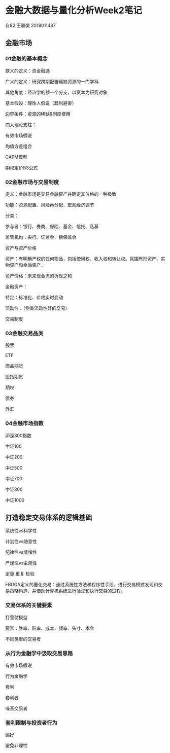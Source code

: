 # 金融大数据与量化分析Week2笔记

自82 王骐昊 2018011487

## 金融市场

### 01金融的基本概念

狭义的定义：资金融通

广义的定义：研究跨期配置稀缺资源的一门学科

其他角度：经济学的额一个分支，以资本为研究对象



基本假设：理性人假说（趋利避害）

边界条件：资源的稀缺&制度费用

四大理论支柱：

有效市场假说

均值方差组合

CAPM模型

期权定价BS公式



### 02金融市场与交易制度

定义：金融市场是交易金融资产并确定其价格的一种极致

功能：资源配置、风险再分配、宏观经济调节

分类：

参与者：银行、券商、保险、基金、信托、私募

监管机构：央行、证监会、银保监会



资产与资产价格

资产：有明确产权的任何物品，包括使用权、收入权和转让权。氛围有形资产、实物资产和金融资产。

资产价格：未来现金流的折现之和



金融资产：

特定：标准化、价格实时变动

流动性：（侧重流动性好的交易）



交易制度



### 03金融交易品类

股票

ETF

商品期货

股指期货

期权

债券

外汇

### 04金融市场指数

沪深300指数

中证100

中证200

中证500

中证700

中证800

中证1000

## 打造稳定交易体系的逻辑基础

系统性vs科学性

计划性vs随意性

纪律性vs情绪性

严谨性vs主观性 

定量 重复 检验

FBDQA定义的量化交易：通过系统性方法和程序性手段，进行交易模式发现和交易策略构造，并借助计算机系统进行验证和执行交易的过程。



### 交易体系的关键要素

打雪仗模型

要素：胜率、赔率、成本、频率、头寸、本金

不同类型的交易者

### 从行为金融学中汲取交易思路

有效市场假说

行为金融学

套利

套利者

噪音交易者

### 套利限制与投资者行为

偏好

避免非理性








